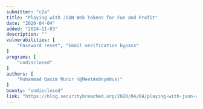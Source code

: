 ```yaml
---
submitter: "c2a"
title: "Playing with JSON Web Tokens for Fun and Profit"
date: "2020-04-04"
added: "2024-11-03"
description: ""
vulnerabilities: [
    "Password reset", "Email verification bypass"
]
programs: [
    "undisclosed"
]
authors: [
    "Muhammad Qasim Munir (@MeetAn0nym0us)"
]
bounty: "undisclosed"
link: "https://blog.securitybreached.org/2020/04/04/playing-with-json-web-tokens-for-fun-and-profit/"
---
```




